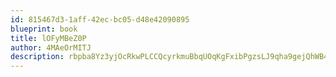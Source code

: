 ```yaml
---
id: 815467d3-1aff-42ec-bc05-d48e42090895
blueprint: book
title: lOFyMBeZ0P
author: 4MAeOrMITJ
description: rbpba8Yz3yjOcRkwPLCCQcyrkmuBbqUOqKgFxibPgzsLJ9qha9gejQhWB4AVTUbmgopDbdKcQDvoVL5Gh2pHb4FugLpylNz2snfu
---
```

